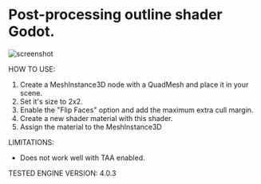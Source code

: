# Post-processing outline shader Godot.
![screenshot](https://github.com/EMBYRDEV/godot-toon-outline/assets/20043270/5785e727-dd71-468d-be67-87e71835b4e6)

HOW TO USE:

  1. Create a MeshInstance3D node with a QuadMesh and place it in your scene.
  2. Set it's size to 2x2.
  3. Enable the "Flip Faces" option and add the maximum extra cull margin.
  4. Create a new shader material with this shader.
  5. Assign the material to the MeshInstance3D

LIMITATIONS:

- Does not work well with TAA enabled.

TESTED ENGINE VERSION: 4.0.3
